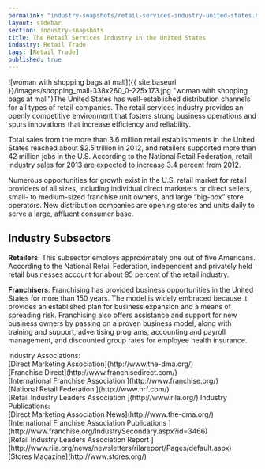 ```yaml
---
permalink: "industry-snapshots/retail-services-industry-united-states.html"
layout: sidebar
section: industry-snapshots
title: The Retail Services Industry in the United States
industry: Retail Trade
tags: [Retail Trade]
published: true
---
```


<span class="imgright">![woman with shopping bags at mall]({{ site.baseurl }}/images/shopping_mall-338x260_0-225x173.jpg "woman with shopping bags at mall")</span>The United
States has well-established distribution channels for all types of retail
companies. The retail services industry provides an openly competitive
environment that fosters strong business operations and spurs innovations that
increase efficiency and reliability. 

Total sales
from the more than 3.6 million retail establishments in the United States
reached about $2.5 trillion in 2012, and retailers supported more than 42
million jobs in the U.S. According to the National Retail Federation, retail
industry sales for 2013 are expected to increase 3.4 percent from 2012. 

Numerous
opportunities for growth exist in the U.S. retail market for retail providers
of all sizes, including individual direct marketers or direct sellers, small-
to medium-sized franchise unit owners, and large “big-box” store operators. New
distribution companies are opening stores and units daily to serve a large,
affluent consumer base.&nbsp;

## **Industry Subsectors**

**Retailers**: This subsector employs approximately one out of five Americans. According to the National Retail Federation, independent and privately held retail businesses account for about 95 percent of the retail industry. 

**Franchisers**: Franchising has provided business opportunities in the United States for more than 150 years. The model is widely embraced because it provides an established plan for business expansion and a means of spreading risk. Franchising also offers assistance and support for new business owners by passing on a proven business model, along with training and support, advertising programs, accounting and payroll management, and discounted group rates for employee health insurance.&nbsp; 

<span class="field field-type-link field-field-industry-assoications">
      <span class="field-label">Industry Associations:&nbsp;</span><br>
    <span class="field-items">
            <span class="field-item odd">
                    [Direct Marketing Association](http://www.the-dma.org/)        </span><br>
              <span class="field-item even">
                    [Franchise Direct](http://www.franchisedirect.com/)        </span><br>
              <span class="field-item odd">
                    [International Franchise Association ](http://www.franchise.org/)        </span><br>
              <span class="field-item even">
                    [National Retail Federation ](http://www.nrf.com/)        </span><br>
              <span class="field-item odd">
                    [Retail Industry Leaders Association ](http://www.rila.org/)        </span>
        </span>
</span>
<span class="field field-type-link field-field-industry-publications">
      <span class="field-label">Industry Publications:&nbsp;</span><br>
    <span class="field-items">
            <span class="field-item odd">
                    [Direct Marketing Association News](http://www.the-dma.org/)        </span><br>
              <span class="field-item even">
                    [International Franchise Association Publications ](http://www.franchise.org/IndustrySecondary.aspx?id=3466)        </span><br>
              <span class="field-item odd">
                    [Retail Industry Leaders Association Report ](http://www.rila.org/news/newsletters/rilareport/Pages/default.aspx)        </span><br>
              <span class="field-item even">
                    [Stores Magazine](http://www.stores.org/)        </span>
        </span>
</span><br>
